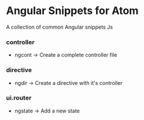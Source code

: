 Angular Snippets for Atom
================

A collection of common Angular snippets Js 

### controller
* ngcont -> Create a complete controller file

### directive
* ngdir -> Create a directive with it's controller

### ui.router
* ngstate -> Add a new state